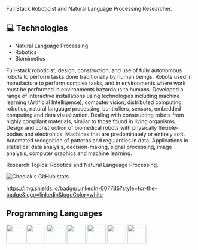 

Full Stack Roboticist and Natural Language Processing Researcher.

## :computer: Technologies
* Natural Language Processing
* Robotics
* Biomimetics

Full-stack roboticist, design, construction, and use of fully autonomous robots to perform tasks done traditionally by human beings. Robots used in manufacture to perform complex tasks, and in environments where work must be performed in environments hazardous to humans.
Developed a range of interactive installations using technologies including machine learning (Artificial Intelligence), computer vision, distributed computing, robotics, natural language processing, controllers, sensors, embedded computing and data visualization. Dealing with constructing robots from highly compliant materials, similar to those found in living organisms. Design and construction of biomedical robots with physically flexible-bodies and electronics. Machines that are predominately or entirely soft. Automated recognition of patterns and regularities in data. Applications in statistical data analysis, decision-making, signal processing, image analysis, computer graphics and machine learning.

Research Topics: Robotics and Natural Language Processing.

![Chediak's GitHub stats](https://github-readme-stats.vercel.app/api?username=Chediak&theme=dark&show_icons=true)

https://img.shields.io/badge/LinkedIn-0077B5?style=for-the-badge&logo=linkedin&logoColor=white

## Programming Languages
<img src = 'https://github.com/MarikIshtar007/MarikIshtar007/blob/master/images/c-original.svg' width='50'/> <img src = 'https://github.com/MarikIshtar007/MarikIshtar007/blob/master/images/cpp.svg' width='50'/> <img src = 'https://github.com/MarikIshtar007/MarikIshtar007/blob/master/images/python.svg' height='50'/> <img src = 
'https://github.com/MarikIshtar007/MarikIshtar007/blob/master/images/js.svg' height='50'/> <img src = 
'https://img.shields.io/badge/ros-%230A0FF9.svg' width='50'/> <img src = 
'https://github.com/MarikIshtar007/MarikIshtar007/blob/master/images/sql.svg' width='50'/> <img src = 
'https://github.com/MarikIshtar007/MarikIshtar007/blob/master/images/git.svg' width='50'/>

